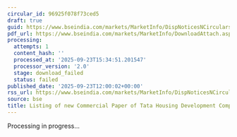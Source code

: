 ```yaml
---
circular_id: 96925f078f73ced5
draft: true
guid: https://www.bseindia.com/markets/MarketInfo/DispNoticesNCirculars.aspx?Noticeid={D7BC7985-D73E-4766-9D3B-D28C000336D3}&noticeno=20250923-33&dt=09/23/2025&icount=33&totcount=78&flag=0
pdf_url: https://www.bseindia.com/markets/MarketInfo/DownloadAttach.aspx?id=20250923-33&attachedId=
processing:
  attempts: 1
  content_hash: ''
  processed_at: '2025-09-23T15:34:51.201547'
  processor_version: '2.0'
  stage: download_failed
  status: failed
published_date: '2025-09-23T12:00:02+00:00'
rss_url: https://www.bseindia.com/markets/MarketInfo/DispNoticesNCirculars.aspx?Noticeid={D7BC7985-D73E-4766-9D3B-D28C000336D3}&noticeno=20250923-33&dt=09/23/2025&icount=33&totcount=78&flag=0
source: bse
title: Listing of new Commercial Paper of Tata Housing Development Company Limited
---
```


Processing in progress...